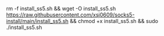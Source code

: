 rm -f install_ss5.sh && wget -O install_ss5.sh https://raw.githubusercontent.com/xsj0609/socks5-install/main/install_ss5.sh && chmod +x install_ss5.sh && sudo ./install_ss5.sh
